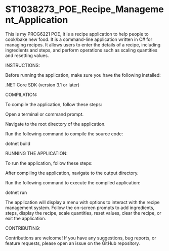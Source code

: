 # ST1038273_POE_Recipe_Management_Application
This is my PROG6221 POE, It is a recipe application to help people to cook/bake new food.
It is a command-line application written in C# for managing recipes. It allows users to enter the details of a recipe, including ingredients and steps, and perform operations such as scaling quantities and resetting values.

INSTRUCTIONS:

Before running the application, make sure you have the following installed:

.NET Core SDK (version 3.1 or later)

COMPILATION:

To compile the application, follow these steps:

Open a terminal or command prompt.

Navigate to the root directory of the application.

Run the following command to compile the source code:

dotnet build

RUNNING THE APPLICATION:

To run the application, follow these steps:

After compiling the application, navigate to the output directory.

Run the following command to execute the compiled application:

dotnet run

The application will display a menu with options to interact with the recipe management system. Follow the on-screen prompts to add ingredients, steps, display the recipe, scale quantities, reset values, clear the recipe, or exit the application.

CONTRIBUTING:

Contributions are welcome! If you have any suggestions, bug reports, or feature requests, please open an issue on the GitHub repository.

